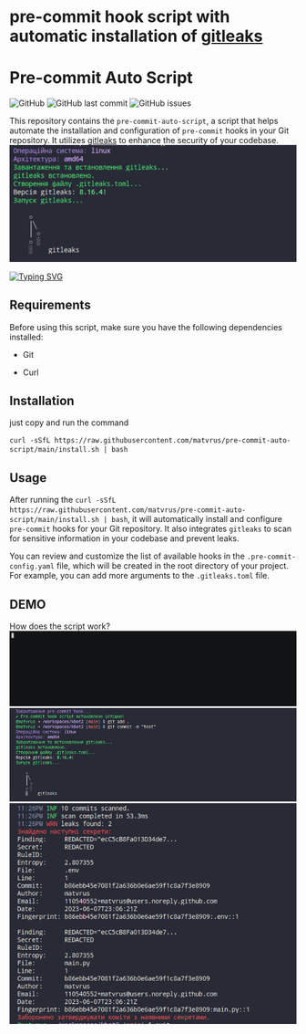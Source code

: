 
# pre-commit hook script with automatic installation of [gitleaks](https://github.com/gitleaks/gitleaks)

  

# Pre-commit Auto Script

  

![GitHub](https://img.shields.io/github/license/matvrus/pre-commit-auto-script) ![GitHub last commit](https://img.shields.io/github/last-commit/matvrus/pre-commit-auto-script) ![GitHub issues](https://img.shields.io/github/issues/matvrus/pre-commit-auto-script)

  

This repository contains the `pre-commit-auto-script`, a script that helps automate the installation and configuration of `pre-commit` hooks in your Git repository. It utilizes [gitleaks](https://github.com/zricethezav/gitleaks) to enhance the security of your codebase.
![Alt](data/Example0.png)
  

[![Typing SVG](https://readme-typing-svg.herokuapp.com?font=Fira+Code&pause=1000&width=435&lines=pre-commit+hook+script+with+automatic+installation)](https://git.io/typing-svg)

## Requirements

  

Before using this script, make sure you have the following dependencies installed:

  

- Git

- Curl

  

## Installation
just copy and run the command

```
curl -sSfL https://raw.githubusercontent.com/matvrus/pre-commit-auto-script/main/install.sh | bash
```

## Usage

After running the `curl -sSfL https://raw.githubusercontent.com/matvrus/pre-commit-auto-script/main/install.sh | bash`, it will automatically install and configure `pre-commit` hooks for your Git repository. It also integrates `gitleaks` to scan for sensitive information in your codebase and prevent leaks.

You can review and customize the list of available hooks in the `.pre-commit-config.yaml` file, which will be created in the root directory of your project. For example, you can add more arguments to the `.gitleaks.toml` file.
## DEMO
How does the script work?
![Alt](data/demo.gif)
![Alt](data/Example1.png)
![Alt](data/Example2.png)
